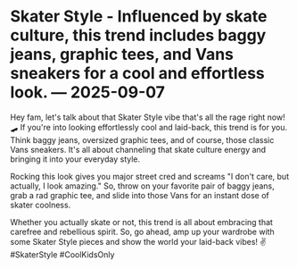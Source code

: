 # Skater Style - Influenced by skate culture, this trend includes baggy jeans, graphic tees, and Vans sneakers for a cool and effortless look. — 2025-09-07

Hey fam, let's talk about that Skater Style vibe that's all the rage right now! 🛹 If you're into looking effortlessly cool and laid-back, this trend is for you. Think baggy jeans, oversized graphic tees, and of course, those classic Vans sneakers. It's all about channeling that skate culture energy and bringing it into your everyday style.

Rocking this look gives you major street cred and screams "I don't care, but actually, I look amazing." So, throw on your favorite pair of baggy jeans, grab a rad graphic tee, and slide into those Vans for an instant dose of skater coolness.

Whether you actually skate or not, this trend is all about embracing that carefree and rebellious spirit. So, go ahead, amp up your wardrobe with some Skater Style pieces and show the world your laid-back vibes! ✌️ #SkaterStyle #CoolKidsOnly